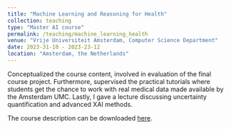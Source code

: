 ```yaml
---
title: "Machine Learning and Reasoning for Health"
collection: teaching
type: "Master AI course"
permalink: /teaching/machine_learning_health
venue: "Vrije Universiteit Amsterdam, Computer Science Department"
date: 2023-31-10 - 2023-23-12
location: "Amsterdam, the Netherlands"
---
```


Conceptualized the course content, involved in evaluation of the final course project.
Furthermore, supervised the practical tutorials where students get the chance to work with real medical data made available by the Amsterdam UMC. 
Lastly, I gave a lecture discussing uncertainty quantification and advanced XAI methods. 

The course description can be downloaded [here](https://studiegids.vu.nl/en/Master/2023-2024/artificial-intelligence/XM_0102#/).